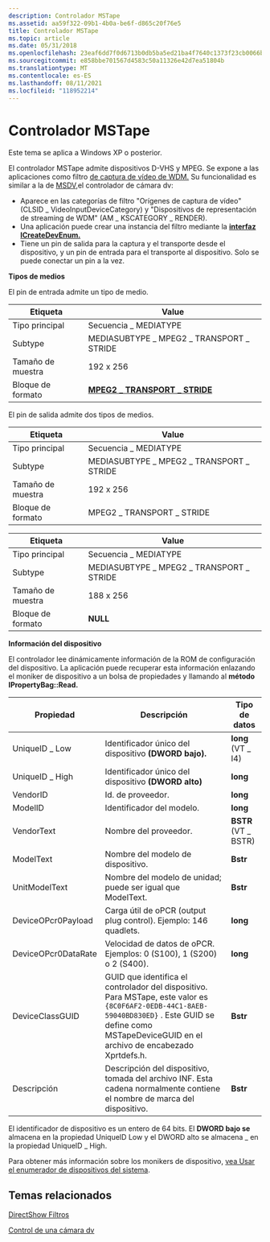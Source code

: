 ```yaml
---
description: Controlador MSTape
ms.assetid: aa59f322-09b1-4b0a-be6f-d865c20f76e5
title: Controlador MSTape
ms.topic: article
ms.date: 05/31/2018
ms.openlocfilehash: 23eaf6dd7f0d6713b0db5ba5ed21ba4f7640c1373f23cb0066b0b31f366809cc
ms.sourcegitcommit: e858bbe701567d4583c50a11326e42d7ea51804b
ms.translationtype: MT
ms.contentlocale: es-ES
ms.lasthandoff: 08/11/2021
ms.locfileid: "118952214"
---
```

# <a name="mstape-driver"></a>Controlador MSTape

Este tema se aplica a Windows XP o posterior.

El controlador MSTape admite dispositivos D-VHS y MPEG. Se expone a las aplicaciones como filtro [de captura de vídeo de WDM.](wdm-video-capture-filter.md) Su funcionalidad es similar a la de [MSDV,](msdv-driver.md)el controlador de cámara dv:

-   Aparece en las categorías de filtro "Orígenes de captura de vídeo" (CLSID \_ VideoInputDeviceCategory) y "Dispositivos de representación de streaming de WDM" (AM \_ KSCATEGORY \_ RENDER).
-   Una aplicación puede crear una instancia del filtro mediante la [**interfaz ICreateDevEnum.**](/windows/desktop/api/Strmif/nn-strmif-icreatedevenum)
-   Tiene un pin de salida para la captura y el transporte desde el dispositivo, y un pin de entrada para el transporte al dispositivo. Solo se puede conectar un pin a la vez.

**Tipos de medios**

El pin de entrada admite un tipo de medio.



| Etiqueta | Value |
|--------------|------------------------------------------------------------|
| Tipo principal   | Secuencia \_ MEDIATYPE                                          |
| Subtype      | MEDIASUBTYPE \_ MPEG2 \_ TRANSPORT \_ STRIDE                     |
| Tamaño de muestra  | 192 x 256                                                  |
| Bloque de formato | [**MPEG2 \_ TRANSPORT \_ STRIDE**](mpeg2-transport-stride.md) |



 

El pin de salida admite dos tipos de medios.



| Etiqueta | Value |
|--------------|----------------------------------------|
| Tipo principal   | Secuencia \_ MEDIATYPE                      |
| Subtype      | MEDIASUBTYPE \_ MPEG2 \_ TRANSPORT \_ STRIDE |
| Tamaño de muestra  | 192 x 256                              |
| Bloque de formato | MPEG2 \_ TRANSPORT \_ STRIDE               |



 



| Etiqueta | Value |
|--------------|----------------------------------------|
| Tipo principal   | Secuencia \_ MEDIATYPE                      |
| Subtype      | MEDIASUBTYPE \_ MPEG2 \_ TRANSPORT \_ STRIDE |
| Tamaño de muestra  | 188 x 256                              |
| Bloque de formato | **NULL**                               |



 

**Información del dispositivo**

El controlador lee dinámicamente información de la ROM de configuración del dispositivo. La aplicación puede recuperar esta información enlazando el moniker de dispositivo a un bolsa de propiedades y llamando al **método IPropertyBag::Read.**



| Propiedad            | Descripción                                                                                                                                                                         | Tipo de datos           |
|---------------------|-------------------------------------------------------------------------------------------------------------------------------------------------------------------------------------|---------------------|
| UniqueID \_ Low       | Identificador único del dispositivo **(DWORD bajo).**                                                                                                                                            | **long** (VT \_ I4)   |
| UniqueID \_ High      | Identificador único del dispositivo **(DWORD alto)**                                                                                                                                            | **long**            |
| VendorID            | Id. de proveedor.                                                                                                                                                                          | **long**            |
| ModelID             | Identificador del modelo.                                                                                                                                                                           | **long**            |
| VendorText          | Nombre del proveedor.                                                                                                                                                                        | **BSTR** (VT \_ BSTR) |
| ModelText           | Nombre del modelo de dispositivo.                                                                                                                                                                  | **Bstr**            |
| UnitModelText       | Nombre del modelo de unidad; puede ser igual que ModelText.                                                                                                                                      | **Bstr**            |
| DeviceOPcr0Payload  | Carga útil de oPCR (output plug control). Ejemplo: 146 quadlets.                                                                                                                          | **long**            |
| DeviceOPcr0DataRate | Velocidad de datos de oPCR. Ejemplos: 0 (S100), 1 (S200) o 2 (S400).                                                                                                                          | **long**            |
| DeviceClassGUID     | GUID que identifica el controlador del dispositivo. Para MSTape, este valor es `{8C0F6AF2-0EDB-44C1-8AEB-59040BD830ED}` . Este GUID se define como MSTapeDeviceGUID en el archivo de encabezado Xprtdefs.h. | **Bstr**            |
| Descripción         | Descripción del dispositivo, tomada del archivo INF. Esta cadena normalmente contiene el nombre de marca del dispositivo.                                                                    | **Bstr**            |



 

El identificador de dispositivo es un entero de 64 bits. El **DWORD bajo se** almacena en la propiedad UniqueID Low y el DWORD alto se almacena \_ en la propiedad UniqueID  \_ High.

Para obtener más información sobre los monikers de dispositivo, [vea Usar el enumerador de dispositivos del sistema](using-the-system-device-enumerator.md).

## <a name="related-topics"></a>Temas relacionados

<dl> <dt>

[DirectShow Filtros](directshow-filters.md)
</dt> <dt>

[Control de una cámara dv](controlling-a-dv-camcorder.md)
</dt> </dl>

 

 



